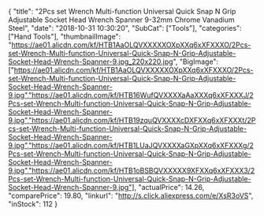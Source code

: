 {
	"title": "2Pcs set Wrench Multi-function Universal Quick Snap N Grip Adjustable Socket Head Wrench Spanner 9-32mm Chrome Vanadium Steel",
	"date": "2018-10-31 10:30:20",
	"SubCat": ["Tools"],
	"categories": ["Hand Tools"],
	"thumbnailImage": "https://ae01.alicdn.com/kf/HTB1AaOLQVXXXXXOXpXXq6xXFXXXO/2Pcs-set-Wrench-Multi-function-Universal-Quick-Snap-N-Grip-Adjustable-Socket-Head-Wrench-Spanner-9.jpg_220x220.jpg",
	"BigImage": ["https://ae01.alicdn.com/kf/HTB1AaOLQVXXXXXOXpXXq6xXFXXXO/2Pcs-set-Wrench-Multi-function-Universal-Quick-Snap-N-Grip-Adjustable-Socket-Head-Wrench-Spanner-9.jpg","https://ae01.alicdn.com/kf/HTB16WufQVXXXXaAaXXXq6xXFXXXJ/2Pcs-set-Wrench-Multi-function-Universal-Quick-Snap-N-Grip-Adjustable-Socket-Head-Wrench-Spanner-9.jpg","https://ae01.alicdn.com/kf/HTB19zquQVXXXXcDXFXXq6xXFXXXt/2Pcs-set-Wrench-Multi-function-Universal-Quick-Snap-N-Grip-Adjustable-Socket-Head-Wrench-Spanner-9.jpg","https://ae01.alicdn.com/kf/HTB1LUaJQVXXXXaGXpXXq6xXFXXXg/2Pcs-set-Wrench-Multi-function-Universal-Quick-Snap-N-Grip-Adjustable-Socket-Head-Wrench-Spanner-9.jpg","https://ae01.alicdn.com/kf/HTB1oBSBQVXXXXX9XFXXq6xXFXXX3/2Pcs-set-Wrench-Multi-function-Universal-Quick-Snap-N-Grip-Adjustable-Socket-Head-Wrench-Spanner-9.jpg"],
	"actualPrice": 14.26,
	"comparePrice": 19.80,
	"linkurl": "http://s.click.aliexpress.com/e/XsR3oVS",
	"inStock": 112
}
